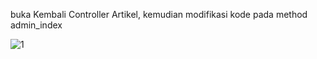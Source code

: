 buka Kembali Controller Artikel, kemudian modifikasi kode pada method admin_index

![1](https://user-images.githubusercontent.com/101391579/175962269-4856e294-e36d-46e7-b6aa-cc6db319cac1.png)
